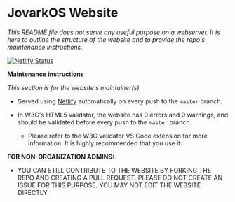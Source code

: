 # JovarkOS Website

*This README file does not serve any useful purpose on a webserver. It is here to outline the structure of the website and to provide the repo's maintenance instructions.*

[![Netlify Status](https://api.netlify.com/api/v1/badges/af8e6662-5fd3-42ac-8bd0-7ec322040aba/deploy-status)](https://app.netlify.com/projects/jovarkos/deploys)

**Maintenance instructions**

*This section is for the website's maintainer(s).*

- Served using [Netlify](https://www.netlify.com/) automatically on every push to the `master` branch.

- In W3C's HTML5 validator, the website has 0 errors and 0 warnings, and should be validated before every push to the `master` branch.
  - Please refer to the W3C validator VS Code extension for more information. It is highly recommended that you use it.


**FOR NON-ORGANIZATION ADMINS:**

- YOU CAN STILL CONTRIBUTE TO THE WEBSITE BY FORKING THE REPO AND CREATING A PULL REQUEST. PLEASE DO NOT CREATE AN ISSUE FOR THIS PURPOSE. YOU MAY NOT EDIT THE WEBSITE DIRECTLY.
